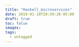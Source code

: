 ```yaml
---
title: "Haskell_microservices"
date: 2019-01-18T20:59:26-05:00
draft: true
toc: false
images:
tags: 
  - untagged
---
```


